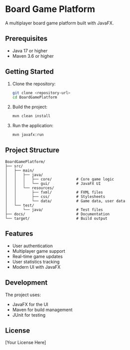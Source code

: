 # Board Game Platform

A multiplayer board game platform built with JavaFX.

## Prerequisites

- Java 17 or higher
- Maven 3.6 or higher

## Getting Started

1. Clone the repository:
   ```bash
   git clone <repository-url>
   cd BoardGamePlatform
   ```

2. Build the project:
   ```bash
   mvn clean install
   ```

3. Run the application:
   ```bash
   mvn javafx:run
   ```

## Project Structure

```
BoardGamePlatform/
├── src/
│   ├── main/
│   │   ├── java/
│   │   │   ├── core/           # Core game logic
│   │   │   └── gui/            # JavaFX UI
│   │   └── resources/
│   │       ├── fxml/           # FXML files
│   │       ├── css/            # Stylesheets
│   │       └── data/           # Game data, user data
│   └── test/
│       └── java/               # Test files
├── docs/                       # Documentation
└── target/                     # Build output
```

## Features

- User authentication
- Multiplayer game support
- Real-time game updates
- User statistics tracking
- Modern UI with JavaFX

## Development

The project uses:
- JavaFX for the UI
- Maven for build management
- JUnit for testing

## License

[Your License Here]
